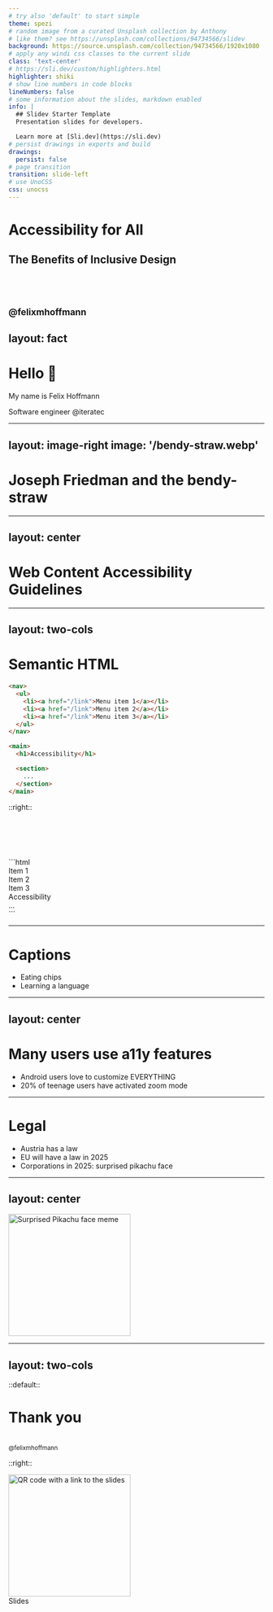 ```yaml
---
# try also 'default' to start simple
theme: spezi
# random image from a curated Unsplash collection by Anthony
# like them? see https://unsplash.com/collections/94734566/slidev
background: https://source.unsplash.com/collection/94734566/1920x1080
# apply any windi css classes to the current slide
class: 'text-center'
# https://sli.dev/custom/highlighters.html
highlighter: shiki
# show line numbers in code blocks
lineNumbers: false
# some information about the slides, markdown enabled
info: |
  ## Slidev Starter Template
  Presentation slides for developers.

  Learn more at [Sli.dev](https://sli.dev)
# persist drawings in exports and build
drawings:
  persist: false
# page transition
transition: slide-left
# use UnoCSS
css: unocss
---
```


# Accessibility for All

## The Benefits of Inclusive Design
<br><br>
<small>@felixmhoffmann</small>
---
layout: fact
---

# Hello 👋

My name is Felix Hoffmann

Software engineer @iteratec

---
layout: image-right
image: '/bendy-straw.webp'
---

# Joseph Friedman and the bendy-straw

---
layout: center
---

# Web Content Accessibility Guidelines

<vue-video src="/wcag.mp4" stillSrc="/wcag-still.webp" :clicks="$slidev.nav.clicks"></vue-video>

---
layout: two-cols
---

# Semantic HTML

```html
<nav>
  <ul>
    <li><a href="/link">Menu item 1</a></li>
    <li><a href="/link">Menu item 2</a></li>
    <li><a href="/link">Menu item 3</a></li>
  </ul>
</nav>

<main>
  <h1>Accessibility</h1>

  <section>
    ...
  </section>
</main>
```
::right::

<v-click>
<h1> </h1>
```html
<div>
  <div>
    <div><span @click="jsAction()">Item 1</span></div>
    <div><span @click="jsAction()">Item 2</span></div>
    <div><span @click="jsAction()">Item 3</span></div>
  </div>
</div>

<div>
  <span>Accessibility</span>

  <div>
    ...
  </div>
</div>
```
</v-click>


---

# Captions

- Eating chips
- Learning a language
---
layout: center
---
<vue-video src="/youtube.webm" stillSrc="/youtube-still.webp" :clicks="$slidev.nav.clicks"></vue-video>
---

# Many users use a11y features

- Android users love to customize EVERYTHING
- 20% of teenage users have activated zoom mode

---

# Legal

- Austria has a law
- EU will have a law in 2025
- Corporations in 2025: surprised pikachu face
---
layout: center
---

<img src="/surprised-pikachu.png"
     alt="Surprised Pikachu face meme"
     style="height: 15rem;" />

---
layout: two-cols
---

::default::

# Thank you
<br>
<small>@felixmhoffmann</small>

::right::

<img src="/qrcode.png" alt="QR code with a link to the slides" style="height: 15rem;">
<br>
Slides

